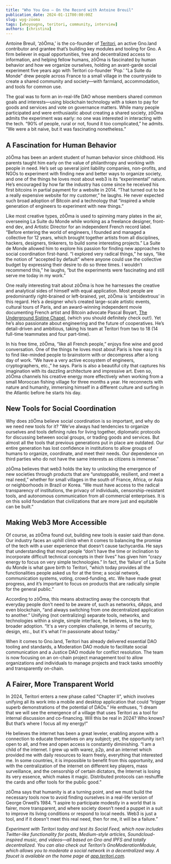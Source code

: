 ```yaml
---
title: "Who You Gno – On the Record with Antoine Breuil"
publication_date: 2024-01-11T00:00:00Z
slug: wyg-zooma
tags: [whoyougno, teritori, community, interview]
authors: [christina]
---
```


Antoine Breuil, ‘zôÖma,’ is the co-founder of [Teritori](https://app.teritori.com/), an active Gno.land contributor and grantee that’s building key modules and tooling for Gno. A firm believer in equal opportunities, free and decentralized access to information, and helping fellow humans, zôÖma is fascinated by human behavior and how we organize ourselves, holding an avant-garde social experiment five years ago with Teritori co-founder ‘Pop.’ "La Suite du Monde" drew people across France to a small village in the countryside to create a shared community and society—with farmland, accommodation, and tools for common use.

The goal was to form an in-real-life DAO whose members shared common goals and interests—using blockchain technology with a token to pay for goods and services and vote on governance matters. While many people participated and were enthusiastic about creating a shared society, zôÖma admits the experiment was early: no one was interested in interacting with the tech. “90% of people, rural or not, found it too complicated,” he admits. “We were a bit naive, but it was fascinating nonetheless.”

## A Fascination for Human Behavior

zôÖma has been an ardent student of human behavior since childhood. His parents taught him early on the value of philanthropy and working with people in need. He’s set up several joint liability companies, non-profits, and NGOs to experiment with finding new and better ways to organize society, and one of the things he loves most about web3 is its “experimental” nature. He’s encouraged by how far the industry has come since he received his first bitcoins in partial payment for a website in 2014. “That turned out to be a really expensive website for my customer,” he laughs. He never expected such broad adoption of Bitcoin and a technology that “inspired a whole generation of engineers to experiment with new things.”

Like most creative types, zôÖma is used to spinning many plates in the air, overseeing La Suite du Monde while working as a freelance designer, front-end dev, and Artistic Director for an independent French record label. “Before entering the world of engineers, I founded and managed a collective for 12 years, which brought together artists from all disciplines, hackers, designers, tinkerers, to build some interesting projects.” La Suite de Monde allowed him to explore his passion for finding new approaches to social coordination first-hand. “I explored very radical things,” he says, “like the notion of “accepted by default” where anyone could use the collective budget by expressing their desire to do so three times. I wouldn’t recommend this,” he laughs, “but the experiments were fascinating and still serve me today in my work.”

One really interesting trait about zôÖma is how he harnesses the creative and analytical sides of himself with equal application. Most people are predominantly right-brained or left-brained, yet, zôÖma is ‘ambidextrous’ in this regard. He’s a designer who’s created large-scale artistic events, cultural tours of Paris, and an award-winning independent movie documenting French artist and Bitcoin advocate Pascal Boyart, [The Underground Sistine Chapel](http://www.the-chapel.art), (which you should definitely check out!). Yet he’s also passionate about engineering and the future of cooperatives. He’s detail-driven and ambitious, taking his team at Teritori from two to 18 (14 full-time teammates and four part-time).

In his free time, zôÖma, “like all French people,” enjoys fine wine and good conversation. One of the things he loves most about Paris is how easy it is to find like-minded people to brainstorm with or decompress after a long day of work. “We have a very active ecosystem of engineers, cryptographers, etc.,” he says. Paris is also a beautiful city that captures his imagination with its dazzling architecture and impressive art. Even so, zôÖma channels his creative energy more effectively when working from a small Moroccan fishing village for three months a year. He reconnects with nature and humanity, immersing himself in a different culture and surfing in the Atlantic before he starts his day. 

## New Tools for Social Coordination 

Why does zôÖma believe social coordination is so important, and why do we need new tools for it? “We’ve always had tendencies to organize ourselves and tools defining rules for living together, diplomatic protocols for discussing between social groups, or trading goods and services. But almost all the tools that previous generations put in place are outdated. Our entire generation has lost confidence in institutions to allow groups of humans to organize, coordinate, and meet their needs. Our dependence on third parties who do not have the same interests as citizens is immense.”

zôÖma believes that web3 holds the key to unlocking the emergence of new societies through products that are “unstoppable, resilient, and meet a real need,” whether for small villages in the south of France, Africa, or Asia or neighborhoods in Brazil or Korea. “We must have access to the radical transparency of institutions, the privacy of individuals, censorship-resistant tools, and autonomous communication from all commercial enterprises. It is on this solid foundation that civilizations that are more just and equitable can be built.”

## Making Web3 More Accessible 

Of course, as zôÖma found out, building new tools is easier said than done. Our industry faces an uphill climb when it comes to balancing the promise of the tech with a user experience that doesn’t cause tachycardia. He says that understanding that most people “don’t have the time or inclination to incorporate difficult technical concepts in their lives” has given him “crazy energy to focus on very simple technologies.” In fact, the ‘failure’ of La Suite du Monde is what gave birth to Teritori, “which today provides all the functionalities people asked us for at the time; a social network, communication systems, voting, crowd-funding, etc. We have made great progress, and it’s important to focus on products that are radically simple for the general public.”

According to zôÖma, this means abstracting away the concepts that everyday people don’t need to be aware of, such as networks, dApps, and even blockchain, “and always switching from one decentralized application to another.” Unifying (not centralizing) separate tools, networks, and technologies within a single, simple interface, he believes, is the key to broader adoption. “It's a very complex challenge, in terms of security, design, etc., but it's what I'm passionate about today.” 

When it comes to Gno.land, Teritori has already delivered essential DAO tooling and standards, a Moderation DAO module to facilitate social communication and a Justice DAO module for conflict resolution. The team is now focusing on an on-chain project management tool to allow organizations and individuals to manage projects and track tasks smoothly and transparently on-chain.

## A Fairer, More Transparent World

In 2024, Teritori enters a new phase called "Chapter II", which involves unifying all its work into a mobile and desktop application that could “trigger superb demonstrations of the potential of DAOs.” He enthuses, “I dream that we will see the emergence of a village that uses Teritori as a tool for internal discussion and co-financing. Will this be real in 2024? Who knows? But that’s where I focus all my energy!”

He believes the internet has been a great leveler, enabling anyone with a connection to educate themselves on any subject; yet, the opportunity isn’t open to all, and free and open access is constantly diminishing. “I am a child of the internet. I grew up with warez, p2p, and an internet which provided me with daily resources to learn freely, everything that interested me. In some countries, it is impossible to benefit from this opportunity, and with the centralization of the internet on different key players, mass surveillance, and the censorship of certain dictators, the Internet is losing its very essence, which makes it magic. Distributed protocols can reshuffle the cards and offer tools for the public good.” 

zôÖma says that humanity is at a turning point, and we must build the necessary tools now to avoid finding ourselves in a real-life version of George Orwell’s 1984. “I aspire to participate modestly in a world that is fairer, more transparent, and where society doesn’t need a puppet in a suit to improve its living conditions or respond to local needs. Web3 is just a tool, and if it doesn't meet this real need, then for me, it will be a failure.”

*Experiment with Teritori today and test its Social Feed, which now includes Twitter-like functionality for posts, Medium-style articles, Soundcloud-inspired music, and videos—all based on Gno and IPFS and totally decentralized. You can also check out Teritori’s GnoModerationModule, which allows you to moderate a social network in a decentralized way. A faucet is available on the home page at [app.teritori.com](https://app.teritori.com/feed?network=gno-teritori).*
